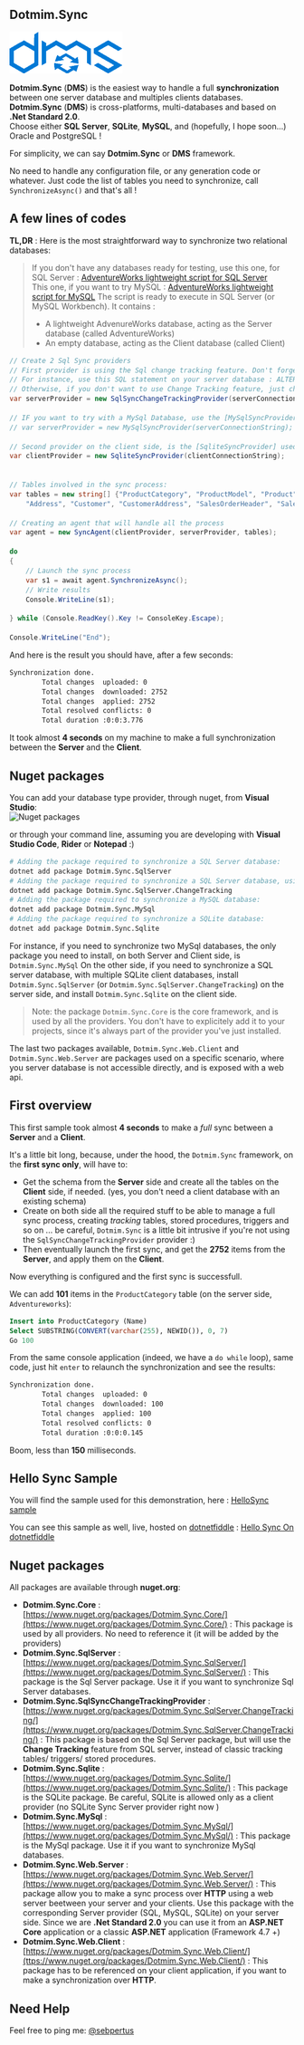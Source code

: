 ## Dotmim.Sync

![DMS](assets/Smallicon.png)

**Dotmim.Sync** (**DMS**) is the easiest way to handle a full **synchronization** between one server database and multiples clients databases.  
**Dotmim.Sync** (**DMS**) is cross-platforms, multi-databases and based on **.Net Standard 2.0**.   
Choose either **SQL Server**, **SQLite**, **MySQL**, and (hopefully, I hope soon...) Oracle and PostgreSQL !

For simplicity, we can say **Dotmim.Sync** or **DMS** framework.

No need to handle any configuration file, or any generation code or whatever. Just code the list of tables you need to synchronize, call `SynchronizeAsync()` and that's all !


## A few lines of codes

**TL,DR** : Here is the most straightforward way to synchronize two relational databases:

> If you don't have any databases ready for testing, use this one, for SQL Server : [AdventureWorks lightweight script for SQL Server](https://github.com/Mimetis/Dotmim.Sync/blob/master/CreateAdventureWorks.sql)   
> This one, if you want to try MySQL : [AdventureWorks lightweight script for MySQL](https://github.com/Mimetis/Dotmim.Sync/blob/master/CreateMySqlAdventureWorks.sql)
> The script is ready to execute in SQL Server (or MySQL Workbench). It contains :
> - A lightweight AdvenureWorks database, acting as the Server database (called AdventureWorks)
> - An empty database, acting as the Client database (called Client)



``` cs
// Create 2 Sql Sync providers
// First provider is using the Sql change tracking feature. Don't forget to enable it on your database until running this code !
// For instance, use this SQL statement on your server database : ALTER DATABASE AdventureWorks  SET CHANGE_TRACKING = ON  (CHANGE_RETENTION = 10 DAYS, AUTO_CLEANUP = ON)  
// Otherwise, if you don't want to use Change Tracking feature, just change [SqlSyncChangeTrackingProvider] to [SqlSyncProvider]
var serverProvider = new SqlSyncChangeTrackingProvider(serverConnectionString);

// IF you want to try with a MySql Database, use the [MySqlSyncProvider] instead
// var serverProvider = new MySqlSyncProvider(serverConnectionString);

// Second provider on the client side, is the [SqliteSyncProvider] used for SQLite databases, relying on triggers and tracking tables to create the sync environment
var clientProvider = new SqliteSyncProvider(clientConnectionString);


// Tables involved in the sync process:
var tables = new string[] {"ProductCategory", "ProductModel", "Product",
    "Address", "Customer", "CustomerAddress", "SalesOrderHeader", "SalesOrderDetail" };

// Creating an agent that will handle all the process
var agent = new SyncAgent(clientProvider, serverProvider, tables);

do
{
    // Launch the sync process
    var s1 = await agent.SynchronizeAsync();
    // Write results
    Console.WriteLine(s1);

} while (Console.ReadKey().Key != ConsoleKey.Escape);

Console.WriteLine("End");
```

And here is the result you should have, after a few seconds:

``` cmd
Synchronization done.
        Total changes  uploaded: 0
        Total changes  downloaded: 2752
        Total changes  applied: 2752
        Total resolved conflicts: 0
        Total duration :0:0:3.776
```

It took almost **4 seconds** on my machine to make a full synchronization between the **Server** and the **Client**.  

## Nuget packages

You can add your database type provider, through nuget, from **Visual Studio**:  
![Nuget packages](/assets/Packages.png)


or through your command line, assuming you are developing with **Visual Studio Code**, **Rider** or **Notepad** :)
``` bash
# Adding the package required to synchronize a SQL Server database:
dotnet add package Dotmim.Sync.SqlServer
# Adding the package required to synchronize a SQL Server database, using the Change Tracking feature:
dotnet add package Dotmim.Sync.SqlServer.ChangeTracking
# Adding the package required to synchronize a MySQL database:
dotnet add package Dotmim.Sync.MySql
# Adding the package required to synchronize a SQLite database:
dotnet add package Dotmim.Sync.Sqlite
```

For instance, if you need to synchronize two MySql databases, the only package you need to install, on both Server and Client side, is `Dotmim.Sync.MySql`
On the other side, if you need to synchronize a SQL server database, with multiple SQLite client databases, install `Dotmim.Sync.SqlServer` (or `Dotmim.Sync.SqlServer.ChangeTracking`) on the server side, and install `Dotmim.Sync.Sqlite` on the client side.

> Note: the package `Dotmim.Sync.Core` is the core framework, and is used by all the providers. You don't have to explicitely add it to your projects, since it's always part of the provider you've just installed.

The last two packages available, `Dotmim.Sync.Web.Client` and `Dotmim.Sync.Web.Server` are packages used on a specific scenario, where you server database is not accessible directly, and is exposed with a web api.


## First overview

This first sample took almost **4 seconds** to make a *full* sync between a **Server** and a **Client**.

It's a little bit long, because, under the hood, the `Dotmim.Sync` framework, on the **first sync only**, will have to:
- Get the schema from the **Server** side and create all the tables on the **Client** side, if needed. (yes, you don't need a client database with an existing schema)
- Create on both side all the required stuff to be able to manage a full sync process, creating *tracking* tables, stored procedures, triggers and so on ... be careful, `Dotmim.Sync` is a little bit intrusive if you're not using the `SqlSyncChangeTrackingProvider` provider :)
- Then eventually launch the first sync, and get the **2752** items from the **Server**, and apply them on the **Client**.

Now everything is configured and the first sync is successfull.  

We can add **101** items in the `ProductCategory` table (on the server side, `Adventureworks`):

``` sql
Insert into ProductCategory (Name)
Select SUBSTRING(CONVERT(varchar(255), NEWID()), 0, 7)
Go 100
```
From the same console application (indeed, we have a `do while` loop), same code, just hit `enter` to relaunch the synchronization and see the results:

``` cmd
Synchronization done.
        Total changes  uploaded: 0
        Total changes  downloaded: 100
        Total changes  applied: 100
        Total resolved conflicts: 0
        Total duration :0:0:0.145
```

Boom, less than **150** milliseconds. 

## Hello Sync Sample

You will find the sample used for this demonstration, here : [HelloSync sample](https://github.com/Mimetis/Dotmim.Sync/tree/master/Samples/HelloSync)

You can see this sample as well, live, hosted on [dotnetfiddle](https://dotnetfiddle.net) : [Hello Sync On dotnetfiddle](https://dotnetfiddle.net/CZgNDm)

## Nuget packages

All packages are available through **nuget.org**:

* **Dotmim.Sync.Core** : [https://www.nuget.org/packages/Dotmim.Sync.Core/](https://www.nuget.org/packages/Dotmim.Sync.Core/) : This package is used by all providers. No need to reference it (it will be added by the providers)
* **Dotmim.Sync.SqlServer** : [https://www.nuget.org/packages/Dotmim.Sync.SqlServer/](https://www.nuget.org/packages/Dotmim.Sync.SqlServer/) : This package is the Sql Server package. Use it if you want to synchronize Sql Server databases.
* **Dotmim.Sync.SqlSyncChangeTrackingProvider** : [https://www.nuget.org/packages/Dotmim.Sync.SqlServer.ChangeTracking/](https://www.nuget.org/packages/Dotmim.Sync.SqlServer.ChangeTracking/) : This package is based on the Sql Server package, but will use the **Change Tracking** feature from SQL server, instead of classic tracking tables/ triggers/ stored procedures.
* **Dotmim.Sync.Sqlite** : [https://www.nuget.org/packages/Dotmim.Sync.Sqlite/](https://www.nuget.org/packages/Dotmim.Sync.Sqlite/) : This package is the SQLite package. Be careful, SQLite is allowed only as a client provider (no SQLite Sync Server provider right now )
* **Dotmim.Sync.MySql** : [https://www.nuget.org/packages/Dotmim.Sync.MySql/](https://www.nuget.org/packages/Dotmim.Sync.MySql/) : This package is the MySql package. Use it if you want to synchronize MySql databases.
* **Dotmim.Sync.Web.Server** : [https://www.nuget.org/packages/Dotmim.Sync.Web.Server/](https://www.nuget.org/packages/Dotmim.Sync.Web.Server/) : This package allow you to make a sync process over **HTTP** using a web server beetween your server and your clients. Use this package with the corresponding Server provider (SQL, MySQL, SQLite) on your server side. Since we are **.Net Standard 2.0** you can use it from an **ASP.NET Core** application or a classic **ASP.NET** application (Framework 4.7 +)
* **Dotmim.Sync.Web.Client** : [https://www.nuget.org/packages/Dotmim.Sync.Web.Client/](ttps://www.nuget.org/packages/Dotmim.Sync.Web.Client/) : This package has to be referenced on your client application, if you want to make a synchronization over **HTTP**.

## Need Help

Feel free to ping me: [@sebpertus](http://www.twitter.com/sebpertus)
